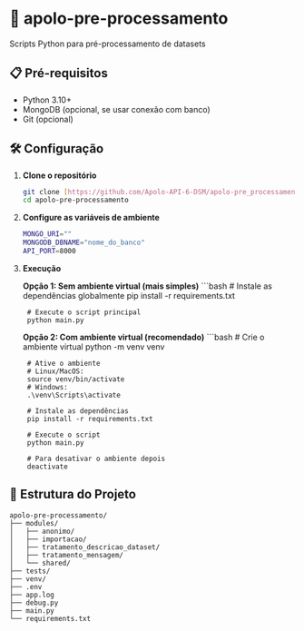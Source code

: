 # 🐍 apolo-pre-processamento

Scripts Python para pré-processamento de datasets

## 📋 Pré-requisitos

- Python 3.10+
- MongoDB (opcional, se usar conexão com banco)
- Git (opcional)

## 🛠️ Configuração

1. **Clone o repositório**
    ```bash
    git clone [https://github.com/Apolo-API-6-DSM/apolo-pre_processamento]
    cd apolo-pre-processamento

2. **Configure as variáveis de ambiente**
    ```bash
    MONGO_URI=""
    MONGODB_DBNAME="nome_do_banco"
    API_PORT=8000
    
3. **Execução**

    **Opção 1: Sem ambiente virtual (mais simples)**
        ```bash
        # Instale as dependências globalmente
        pip install -r requirements.txt

        # Execute o script principal
        python main.py

    **Opção 2: Com ambiente virtual (recomendado)**
        ```bash
        # Crie o ambiente virtual
        python -m venv venv

        # Ative o ambiente
        # Linux/MacOS:
        source venv/bin/activate
        # Windows:
        .\venv\Scripts\activate

        # Instale as dependências
        pip install -r requirements.txt

        # Execute o script
        python main.py

        # Para desativar o ambiente depois
        deactivate


## 📂 Estrutura do Projeto
```text
apolo-pre-processamento/
├── modules/
│   ├── anonimo/               
│   ├── importacao/            
│   ├── tratamento_descricao_dataset/  
│   ├── tratamento_mensagem/    
│   └── shared/                 
├── tests/                      
├── venv/                       
├── .env                        
├── app.log                     
├── debug.py                    
├── main.py                     
└── requirements.txt            